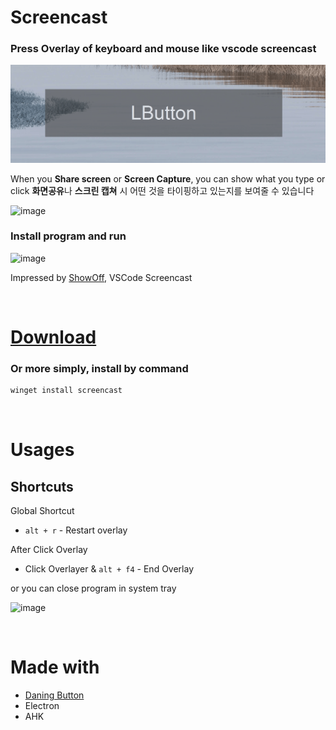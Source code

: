 # Screencast
### Press Overlay of keyboard and mouse like vscode screencast


![image](asset/images/press.gif)

When you **Share screen** or **Screen Capture**, you can show what you type or click
**화면공유**나 **스크린 캡쳐** 시 어떤 것을 타이핑하고 있는지를 보여줄 수 있습니다

![image](https://user-images.githubusercontent.com/27716524/130110807-a182a481-2e43-42fd-9964-cedbe611fabf.png)

### Install program and run

![image](https://user-images.githubusercontent.com/27716524/119119629-53c85300-ba66-11eb-8a17-c1219bdf7f94.png)

Impressed by [ShowOff](https://www.dcmembers.com/skrommel/download/showoff/), VSCode Screencast

<br/>

# [Download](https://github.com/seonglae/screencast/releases/latest/download/Screencast.exe)
### Or more simply, install by command
```bash
winget install screencast
```

<br/>

# Usages
## Shortcuts
Global Shortcut
- `alt + r` - Restart overlay

After Click Overlay
- Click Overlayer & `alt + f4` - End Overlay 

or you can close program in system tray 

![image](https://user-images.githubusercontent.com/27716524/130169362-05bbd422-56ba-4ef7-8317-9e12e48d4cb9.png)

<br/>



# Made with
- [Daning Button](https://github.com/seonglae/dancing-button)
- Electron
- AHK
